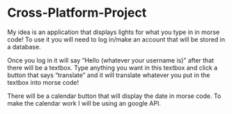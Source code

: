 # Cross-Platform-Project

My idea is an application that displays lights for what you type in in morse code! To use it you will need to log in/make an account that will be stored in a database. 

Once you log in it will say “Hello (whatever your username is)” after that there will be a textbox.
Type anything you want in this textbox and click a button that says “translate” and it will translate whatever you put in the textbox into morse code!

There will be a calendar button that will display the date in morse code. To make the calendar work I will be using an google API.
